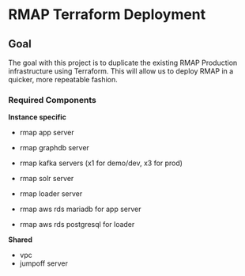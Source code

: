 # RMAP Terraform Deployment

## Goal

The goal with this project is to duplicate the existing RMAP Production infrastructure using Terraform.  This will allow us to deploy RMAP in a quicker, more repeatable fashion.

### Required Components

**Instance specific**
* rmap app server

* rmap graphdb server
* rmap kafka servers (x1 for demo/dev, x3 for prod)
* rmap solr server
* rmap loader server
* rmap aws rds mariadb for app server
* rmap aws rds postgresql for loader

**Shared**
* vpc
* jumpoff server